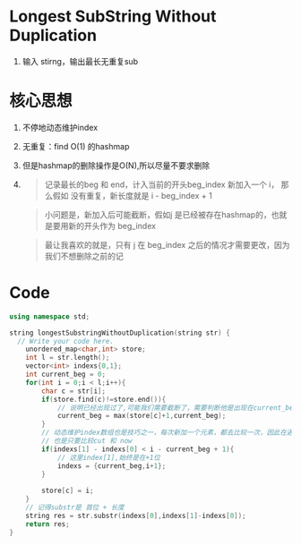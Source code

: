 # Longest SubString Without Duplication

1. 输入 stirng，输出最长无重复sub

# 核心思想

1. 不停地动态维护index
2. 无重复：find O(1) 的hashmap
3. 但是hashmap的删除操作是O(N),所以尽量不要求删除

4. > 记录最长的beg 和 end，计入当前的开头beg_index
    > 新加入一个 i，  那么假如 没有重复，新长度就是 i - beg_index + 1
    
    > 小问题是，新加入后可能截断，假如j 是已经被存在hashmap的，也就是要用新的开头作为 beg_index

    > 最让我喜欢的就是，只有 j 在 beg_index 之后的情况才需要更改，因为我们不想删除之前的记

# Code

```cpp
using namespace std;

string longestSubstringWithoutDuplication(string str) {
  // Write your code here.
	unordered_map<char,int> store;
	int l = str.length();
	vector<int> indexs{0,1};
	int current_beg = 0;
	for(int i = 0;i < l;i++){
		char c = str[i];
		if(store.find(c)!=store.end()){
			// 说明已经出现过了,可能我们需要截断了，需要判断他是出现在current_beg的左侧还是右侧
			current_beg = max(store[c]+1,current_beg);
		}
		// 动态维护index数组也是技巧之一，每次新加一个元素，都去比较一次，因此在遇到截断时【start，cut，now】，也是只要比较
		// 也是只要比较cut 和 now
		if(indexs[1] - indexs[0] < i - current_beg + 1){
			// 这里index[1],始终是在+1位
			indexs = {current_beg,i+1};
		}
		
		store[c] = i;
	}
	// 记得substr是 首位 + 长度
	string res = str.substr(indexs[0],indexs[1]-indexs[0]);
	return res;
}
```